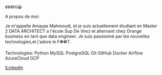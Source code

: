 ###Hi😀


A propos de moi:

Je m'appelle Amayas Mahmoudi, et je suis actuellement étudiant en Master 2 DATA ARCHITECT a l'école Sup De Vinci et alternant chez Orange business en tant que data engineer.
Je suis passionné par les nouvelles technologies,et j'adore le F⚽⚽T.

Technologies:
Python MySQL PostgreSQL  Git GitHub Docker Airflow AzureCloud GCP 

[lLinkedIn](https://www.linkedin.com/in/amayas-mhd/)
